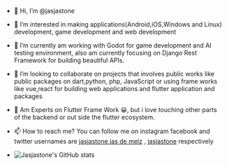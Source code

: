[jas de melz]:https://www.facebook.com/jasja.stone.7
[jasjastone]:https://instagram.com/jasjastone/
[jasja_stone]:https://twitter.com/jasjastone/
- 👋 Hi, I’m @jasjastone
- 👀 I’m interested in making applications(Android,iOS,Windows and Linux) development, game development and web development
- 🌱 I’m currently am working with Godot for game development and AI testing environment, also am currently focusing on Django Rest Framework for building beautiful APIs.
- 💞️ I’m looking to collaborate on projects that involves public works like public packages on dart,python, php, JavaScript or using frame works like vue,react for building web applications and flutter application and packages
- 🦾 Am Experts on Flutter Frame Work 😀, but i love touching other parts of the backend or out side the flutter ecosystem.
- 📫 How to reach me? You can follow me on instagram facebook and twitter usernames are [jasjastone][],[jas de melz][] , [jasjastone][] respectively 

- ![Jasjastone's GitHub stats](https://github-readme-stats.vercel.app/api?username=jasjastone&show_icons=true&theme=radical)
<!---
jasjastone/jasjastone is a ✨ special ✨ repository because its `README.md` (this file) appears on your GitHub profile.
You can click the Preview link to take a look at your changes.
--->
